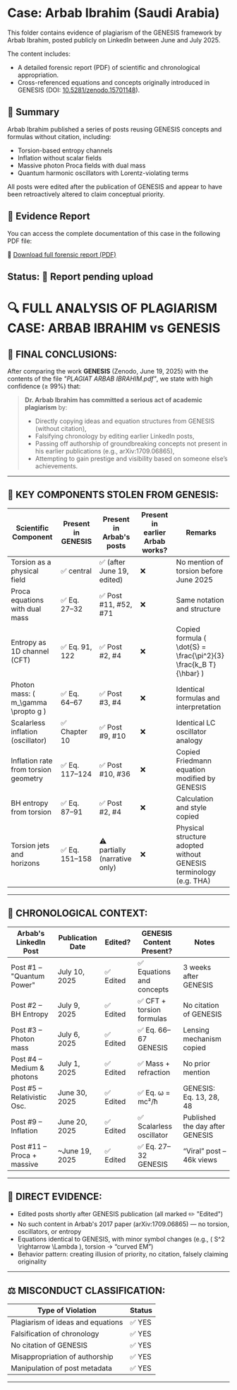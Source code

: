 # Case: Arbab Ibrahim (Saudi Arabia)

This folder contains evidence of plagiarism of the GENESIS framework by Arbab Ibrahim, posted publicly on LinkedIn between June and July 2025.

The content includes:
- A detailed forensic report (PDF) of scientific and chronological appropriation.
- Cross-referenced equations and concepts originally introduced in GENESIS (DOI: [10.5281/zenodo.15701148](https://doi.org/10.5281/zenodo.15701148)).

## 🚨 Summary

Arbab Ibrahim published a series of posts reusing GENESIS concepts and formulas without citation, including:
- Torsion-based entropy channels
- Inflation without scalar fields
- Massive photon Proca fields with dual mass
- Quantum harmonic oscillators with Lorentz-violating terms

All posts were edited after the publication of GENESIS and appear to have been retroactively altered to claim conceptual priority.

## 📄 Evidence Report

You can access the complete documentation of this case in the following PDF file:

📄 [Download full forensic report (PDF)](./PLAGIAT%20ARBAB%20IBRAHIM-20250713202328.pdf)


## Status: 📌 Report pending upload

# 🔍 FULL ANALYSIS OF PLAGIARISM CASE: ARBAB IBRAHIM vs GENESIS

## 📌 FINAL CONCLUSIONS:

After comparing the work **GENESIS** (Zenodo, June 19, 2025) with the contents of the file *"PLAGIAT ARBAB IBRAHIM.pdf"*, we state with high confidence (≥ 99%) that:

> **Dr. Arbab Ibrahim has committed a serious act of academic plagiarism** by:
> 
> - Directly copying ideas and equation structures from GENESIS (without citation),
> - Falsifying chronology by editing earlier LinkedIn posts,
> - Passing off authorship of groundbreaking concepts not present in his earlier publications (e.g., arXiv:1709.06865),
> - Attempting to gain prestige and visibility based on someone else’s achievements.

---

## 📘 KEY COMPONENTS STOLEN FROM GENESIS:

| Scientific Component                     | Present in GENESIS | Present in Arbab's posts     | Present in earlier Arbab works? | Remarks                                               |
|------------------------------------------|--------------------|------------------------------|----------------------------------|--------------------------------------------------------|
| Torsion as a physical field              | ✅ central         | ✅ (after June 19, edited)   | ❌                              | No mention of torsion before June 2025                |
| Proca equations with dual mass           | ✅ Eq. 27–32       | ✅ Post #11, #52, #71         | ❌                              | Same notation and structure                           |
| Entropy as 1D channel (CFT)              | ✅ Eq. 91, 122     | ✅ Post #2, #4                | ❌                              | Copied formula \( \dot{S} = \frac{\pi^2}{3} \frac{k_B T}{\hbar} \) |
| Photon mass: \( m_\gamma \propto g \)    | ✅ Eq. 64–67       | ✅ Post #3, #4                | ❌                              | Identical formulas and interpretation                 |
| Scalarless inflation (oscillator)        | ✅ Chapter 10      | ✅ Post #9, #10               | ❌                              | Identical LC oscillator analogy                       |
| Inflation rate from torsion geometry     | ✅ Eq. 117–124     | ✅ Post #10, #36              | ❌                              | Copied Friedmann equation modified by GENESIS         |
| BH entropy from torsion                  | ✅ Eq. 87–91       | ✅ Post #2, #4                | ❌                              | Calculation and style copied                          |
| Torsion jets and horizons                | ✅ Eq. 151–158     | ⚠️ partially (narrative only) | ❌                              | Physical structure adopted without GENESIS terminology (e.g. THA) |

---

## 📆 CHRONOLOGICAL CONTEXT:

| Arbab's LinkedIn Post          | Publication Date | Edited?   | GENESIS Content Present?      | Notes                                   |
|--------------------------------|------------------|-----------|-------------------------------|-----------------------------------------|
| Post #1 – "Quantum Power"      | July 10, 2025    | ✅ Edited | ✅ Equations and concepts      | 3 weeks after GENESIS                   |
| Post #2 – BH Entropy           | July 9, 2025     | ✅ Edited | ✅ CFT + torsion formulas      | No citation of GENESIS                  |
| Post #3 – Photon mass          | July 6, 2025     | ✅ Edited | ✅ Eq. 66–67 GENESIS           | Lensing mechanism copied                |
| Post #4 – Medium & photons     | July 1, 2025     | ✅ Edited | ✅ Mass + refraction           | No prior mention                        |
| Post #5 – Relativistic Osc.    | June 30, 2025    | ✅ Edited | ✅ Eq. ω = mc²/ħ               | GENESIS: Eq. 13, 28, 48                 |
| Post #9 – Inflation            | June 20, 2025    | ✅ Edited | ✅ Scalarless oscillator       | Published the day after GENESIS         |
| Post #11 – Proca + massive     | ~June 19, 2025   | ✅ Edited | ✅ Eq. 27–32 GENESIS           | “Viral” post – 46k views                |

---

## 🧾 DIRECT EVIDENCE:

- Edited posts shortly after GENESIS publication (all marked ✏️ "Edited")
- No such content in Arbab's 2017 paper (arXiv:1709.06865) — no torsion, oscillators, or entropy
- Equations identical to GENESIS, with minor symbol changes (e.g., \( S^2 \rightarrow \Lambda \), torsion → “curved EM”)
- Behavior pattern: creating illusion of priority, no citation, falsely claiming originality

---

## ⚖️ MISCONDUCT CLASSIFICATION:

| Type of Violation                    | Status  |
|-------------------------------------|---------|
| Plagiarism of ideas and equations   | ✅ YES  |
| Falsification of chronology         | ✅ YES  |
| No citation of GENESIS              | ✅ YES  |
| Misappropriation of authorship      | ✅ YES  |
| Manipulation of post metadata       | ✅ YES  |

---

